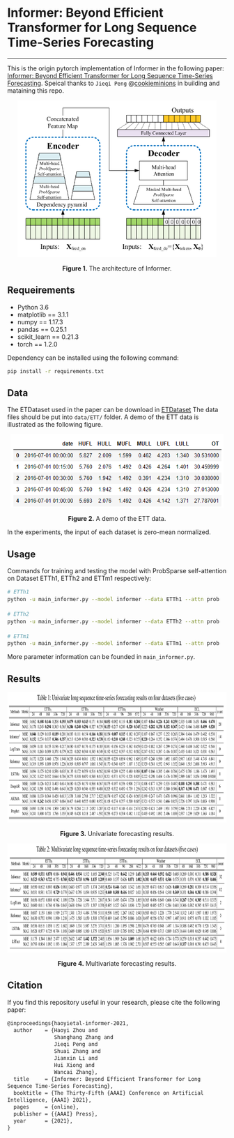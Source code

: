 # Informer: Beyond Efficient Transformer for Long Sequence Time-Series Forecasting

---

This is the origin pytorch implementation of Informer in the following paper: 
[Informer: Beyond Efficient Transformer for Long Sequence Time-Series Forecasting](). Speical thanks to `Jieqi Peng` @[cookieminions](https://github.com/cookieminions) in building and mataining this repo.

<p align="center">
<img src=".\img\informer.png" height = "360" alt="" align=center />
<br><br>
<b>Figure 1.</b> The architecture of Informer.
</p>

## Requeirements

- Python 3.6
- matplotlib == 3.1.1
- numpy == 1.17.3
- pandas == 0.25.1
- scikit_learn == 0.21.3
- torch == 1.2.0

Dependency can be installed using the following command:
```bash
pip install -r requirements.txt
```

## Data

The ETDataset used in the paper can be download in [ETDataset](https://github.com/zhouhaoyi/ETDataset)
The data files should be put into `data/ETT/` folder. A demo of the ETT data is illustrated as the following figure.

<p align="center">
<img src="./img/data.png" height = "168" alt="" align=center />
<br><br>
<b>Figure 2.</b> A demo of the ETT data.
</p>

In the experiments, the input of each dataset is zero-mean normalized.

## Usage
Commands for training and testing the model with ProbSparse self-attention on Dataset ETTh1, ETTh2 and ETTm1 respectively:

```bash
# ETTh1
python -u main_informer.py --model informer --data ETTh1 --attn prob

# ETTh2
python -u main_informer.py --model informer --data ETTh2 --attn prob

# ETTm1
python -u main_informer.py --model informer --data ETTm1 --attn prob
```

More parameter information can be founded in `main_informer.py`.


## Results

<p align="center">
<img src="./img/result_univariate.png" height = "300" alt="" align=center />
<br><br>
<b>Figure 3.</b> Univariate forecasting results.
</p>

<p align="center">
<img src="./img/result_multivariate.png" height = "250" alt="" align=center />
<br><br>
<b>Figure 4.</b> Multivariate forecasting results.
</p>


## Citation

If you find this repository useful in your research, please cite the following paper:

```
@inproceedings{haoyietal-informer-2021,
  author    = {Haoyi Zhou and
               Shanghang Zhang and
               Jieqi Peng and
               Shuai Zhang and
               Jianxin Li and
               Hui Xiong and
               Wancai Zhang},
  title     = {Informer: Beyond Efficient Transformer for Long Sequence Time-Series Forecasting},
  booktitle = {The Thirty-Fifth {AAAI} Conference on Artificial Intelligence, {AAAI} 2021},
  pages     = {online},
  publisher = {{AAAI} Press},
  year      = {2021},
}
```

